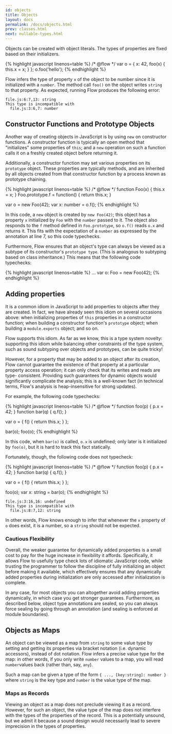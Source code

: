 ```yaml
---
id: objects
title: Objects
layout: docs
permalink: /docs/objects.html
prev: classes.html
next: nullable-types.html
---
```


Objects can be created with object literals. The types of properties are fixed
based on their initializers.

{% highlight javascript linenos=table %}
/* @flow */
var o = {
  x: 42,
  foo(x) { this.x = x; }
};
o.foo('hello');
{% endhighlight %}

Flow infers the type of property `x` of the object to be number since it is
initialized with a `number`. The method call `foo()` on the object writes
`string` to that property. As expected, running Flow produces the following
error:

```bbcode
file.js:6:7,13: string
This type is incompatible with
  file.js:3:6,7: number
```

## Constructor Functions and Prototype Objects

Another way of creating objects in JavaScript is by using `new` on
constructor functions. A constructor function is typically an open method
that "initializes" some properties of `this`; and a `new` operation on such a
function calls it on a freshly created object before returning it.

Additionally, a constructor function may set various properties on its
`prototype` object. These properties are typically methods, and are inherited
by all objects created from that constructor function by a process known as
prototype chaining.

{% highlight javascript linenos=table %}
/* @flow */
function Foo(x) { this.x = x; }
Foo.prototype.f = function() { return this.x; }

var o = new Foo(42);
var x: number = o.f();
{% endhighlight %}

In this code, a `new` object is created by `new Foo(42)`; this object has a
property `x` initialized by `Foo` with the `number` passed to it. The object
also responds to the `f` method defined in `Foo.prototype`, so `o.f()` reads
`o.x` and returns it. This fits with the expectation of a `number` as
expressed by the annotation at line 7, so this code typechecks.

Furthermore, Flow ensures that an object's type can always be viewed as a
subtype of its constructor's `prototype type`. (This is analogous to subtyping
based on class inheritance.) This means that the following code typechecks:

{% highlight javascript linenos=table %}
...
var o: Foo = new Foo(42);
{% endhighlight %}

## Adding properties

It is a common idiom in JavaScript to add properties to objects after they are
created. In fact, we have already seen this idiom on several occasions above:
when initializing properties of `this` properties in a constructor function;
when building a constructor function's `prototype` object; when building a
`module.exports` object; and so on.

Flow supports this idiom. As far as we know, this is a type system novelty:
supporting this idiom while balancing other constraints of the type system,
such as sound subtyping over objects and prototypes, can be quite tricky!

However, for a property that may be added to an object after its creation,
Flow cannot guarantee the existence of that property at a particular property
access operation; it can only check that its writes and reads are type-
consistent. Providing such guarantees for dynamic objects would significantly
complicate the analysis; this is a well-known fact (in technical terms, Flow's
analysis is heap-insensitive for strong updates).

For example, the following code typechecks:

{% highlight javascript linenos=table %}
/* @flow */
function foo(p) { p.x = 42; }
function bar(q) { q.f(); }

var o = { f() { return this.x; } };

bar(o);
foo(o);
{% endhighlight %}

In this code, when `bar(o)` is called, `o.x` is undefined; only later is it
initialized by `foo(o)`, but it is hard to track this fact statically.

Fortunately, though, the following code does not typecheck:

{% highlight javascript linenos=table %}
/* @flow */
function foo(p) { p.x = 42; }
function bar(q) { q.f(); }

var o = { f() { return this.x; } };

foo(o);
var x: string = bar(o);
{% endhighlight %}

```bbcode
file.js:3:16,16: undefined
This type is incompatible with
  file.js:8:7,12: string
```

In other words, Flow knows enough to infer that whenever the `x` property of
`o` does exist, it is a number, so a `string` should not be expected.

### Cautious Flexibility

Overall, the weaker guarantee for dynamically added properties is a small cost
to pay for the huge increase in flexibility it affords. Specifically, it
allows Flow to usefully type check lots of idiomatic JavaScript code, while
trusting the programmer to follow the discipline of fully initializing an
object before making it available, which effectively ensures that any
dynamically added properties during initialization are only accessed after
initialization is complete.

In any case, for most objects you can altogether avoid adding properties
dynamically, in which case you get stronger guarantees. Furthermore, as
described below, object type annotations are sealed, so you can always force
sealing by going through an annotation (and sealing is enforced at module
boundaries).

## Objects as Maps

An object can be viewed as a map from `string` to some value type by setting
and getting its properties via bracket notation (i.e. dynamic accessors),
instead of dot notation. Flow infers a precise value type for the map: in
other words, if you only write `number` values to a map, you will read `number`values back (rather than, say, `any`).

Such a map can be given a type of the form `{ ..., [key:string]: number }` where `string` is the key type and `number` is the
value type of the map.

### Maps as Records

Viewing an object as a map does not preclude viewing it as a record. However,
for such an object, the value type of the map does not interfere with the
types of the properties of the record. This is a potentially unsound, but we
admit it because a sound design would necessarily lead to severe imprecision
in the types of properties.

